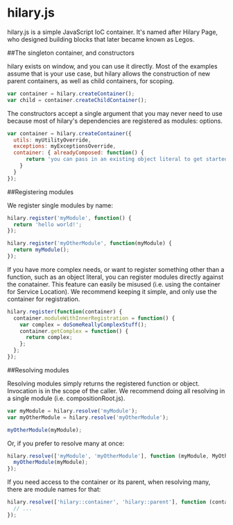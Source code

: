 hilary.js
========

hilary.js is a simple JavaScript IoC container.  It's named after Hilary Page, who designed building blocks that later became known as Legos.

##The singleton container, and constructors

hilary exists on window, and you can use it directly.  Most of the examples assume that is your use case, but hilary allows the 
construction of new parent containers, as well as child containers, for scoping.

```JavaScript
var container = hilary.createContainer();
var child = container.createChildContainer();
```

The constructors accept a single argument that you may never need to use because most of hilary's dependencies are registered as modules: options.

```JavaScript
var container = hilary.createContainer({
  utils: myUtilityOverride,
  exceptions: myExceptionsOverride,
  container: { alreadyComposed: function() {  
      return 'you can pass in an existing object literal to get started if you want.';
    }  
  }
});
```

##Registering modules

We register single modules by name:

```JavaScript
hilary.register('myModule', function() {
  return 'hello world!';
});

hilary.register('myOtherModule', function(myModule) {
  return myModule();
});
```

If you have more complex needs, or want to register something other than a function, such as an object literal, you can register modules directly against the conatainer.  This feature can easily be misused (i.e. using the container for Service Location).  We recommend keeping it simple, and only use the container for registration.

```JavaScript
hilary.register(function(container) {
  container.moduleWithInnerRegistration = function() {
    var complex = doSomeReallyComplexStuff();
    container.getComplex = function() {
      return complex;
    };
  };
});
```

##Resolving modules

Resolving modules simply returns the registered function or object.  Invocation is in the scope of the caller.  We recommend doing all resolving in a single module (i.e. compositionRoot.js).

```JavaScript
var myModule = hilary.resolve('myModule');
var myOtherModule = hilary.resolve('myOtherModule');

myOtherModule(myModule);
```

Or, if you prefer to resolve many at once:

```JavaScript
hilary.resolve(['myModule', 'myOtherModule'], function (myModule, MyOtherModule) {
  myOtherModule(myModule);
});
```
If you need access to the container or its parent, when resolving many, there are module names for that:

```JavaScript
hilary.resolve(['hilary::container', 'hilary::parent'], function (container, parent) {
  // ...
});
```






